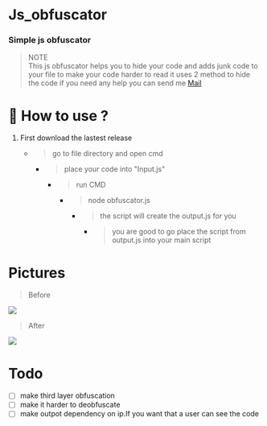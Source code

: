 # Js_obfuscator

### Simple js obfuscator 


>NOTE<br>
>This js obfuscator helps you to hide your code and adds junk code to your file to make your code harder to read 
>it uses 2 method to hide the code
>if you need any help you can send me [Mail](mailto:armines765@gmail.com) 

# 🧰 How to use ?

1. First download the lastest release 
   - >go to file directory and open cmd
     - >place your code into "Input.js"
        - >run CMD
           - >node obfuscator.js <br>
               - >the script will create the output.js for you 
                   - >you are good to go place the script from output.js into your main script 

# Pictures
>Before

<img src="https://i.imgur.com/jzVUIvL.png">

>After

<img src="https://i.imgur.com/cvvE1Hg.png">

# Todo

- [ ] make third layer obfuscation
- [ ] make it harder to deobfuscate
- [ ] make outpot dependency on ip.If you want that a user can see the code 
